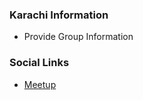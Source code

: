 ### Karachi Information
* Provide Group Information

### Social Links
* [Meetup](https://www.meetup.com/OWASP-Karachi-Chapter/)


